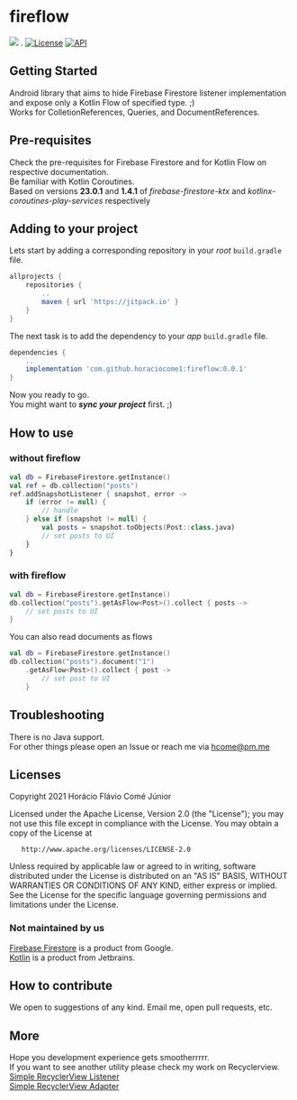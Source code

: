 # fireflow
[![](https://jitpack.io/v/horaciocome1/fireflow.svg)](https://jitpack.io/#horaciocome1/fireflow) . [![License](https://img.shields.io/badge/license-Apache%202-blue.svg)](https://www.apache.org/licenses/LICENSE-2.0) [![API](https://img.shields.io/badge/API-19%2B-brightgreen.svg?style=flat)](https://android-arsenal.com/api?level=19)

## Getting Started
Android library that aims to hide Firebase Firestore listener implementation and expose only a Kotlin Flow of specified type. ;)  
Works for ColletionReferences, Queries, and DocumentReferences.

## Pre-requisites
Check the pre-requisites for Firebase Firestore and for Kotlin Flow on respective documentation.  
Be familiar with Kotlin Coroutines.  
Based on versions **23.0.1** and **1.4.1** of _firebase-firestore-ktx_ and _kotlinx-coroutines-play-services_ respectively

## Adding to your project
Lets start by adding a corresponding repository in your _root_ `build.gradle` file.
```gradle
allprojects {
    repositories {
        ..
        maven { url 'https://jitpack.io' }
    }
}
 ```
The next task is to add the dependency to your _app_ `build.gradle` file.
```gradle
dependencies {
    ..
    implementation 'com.github.horaciocome1:fireflow:0.0.1'
}
```
Now you ready to go.  
You might want to _**sync your project**_ first. ;)

## How to use
### without fireflow
```kotlin
val db = FirebaseFirestore.getInstance()
val ref = db.collection("posts")
ref.addSnapshotListener { snapshot, error ->
    if (error != null) {
        // handle
    } else if (snapshot != null) {
        val posts = snapshot.toObjects(Post::class.java)
        // set posts to UI
    }
}
```
### with fireflow
```kotlin
val db = FirebaseFirestore.getInstance()
db.collection("posts").getAsFlow<Post>().collect { posts ->
    // set posts to UI
}
```
You can also read documents as flows
```kotlin
val db = FirebaseFirestore.getInstance()
db.collection("posts").document("1")
    .getAsFlow<Post>().collect { post ->
        // set post to UI
    }
```

## Troubleshooting
There is no Java support.  
For other things please open an Issue or reach me via [hcome@pm.me](mailto:hcome@pm.me)

## Licenses
   Copyright 2021 Horácio Flávio Comé Júnior

   Licensed under the Apache License, Version 2.0 (the "License");
   you may not use this file except in compliance with the License.
   You may obtain a copy of the License at

       http://www.apache.org/licenses/LICENSE-2.0

   Unless required by applicable law or agreed to in writing, software
   distributed under the License is distributed on an "AS IS" BASIS,
   WITHOUT WARRANTIES OR CONDITIONS OF ANY KIND, either express or implied.
   See the License for the specific language governing permissions and
   limitations under the License.
### Not maintained by us
   [Firebase Firestore](https://firebase.google.com/docs/firestore/) is a product from Google.  
   [Kotlin](https://kotlinlang.org/) is a product from Jetbrains.

## How to contribute
We open to suggestions of any kind.
Email me, open pull requests, etc.

## More
Hope you development experience gets smootherrrrr.  
If you want to see another utility please check my work on Recyclerview.    
[Simple RecyclerView Listener](https://github.com/horaciocome1/simple-recyclerview-listener)  
[Simple RecyclerView Adapter](https://github.com/horaciocome1/simple-recyclerview-adapter)
